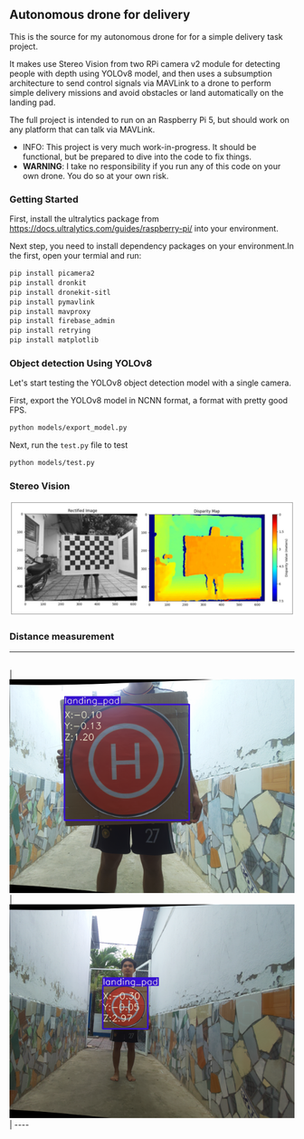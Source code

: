 ## Autonomous drone for delivery 
This is the source for my autonomous drone for for a simple delivery task project.

It makes use Stereo Vision from two RPi camera v2 module for detecting people with depth using YOLOv8 model, and then uses a subsumption architecture to send control signals
via MAVLink to a drone to perform simple delivery missions and avoid obstacles or land automatically on the landing pad.

The full project is intended to run on an Raspberry Pi 5, but should work on any platform that can talk via MAVLink.

- INFO: This project is very much work-in-progress. It should be functional, but be prepared to dive into the code to fix things.
- **WARNING**: I take no responsibility if you run any of this code on your own drone. You do so at your own risk.

### Getting Started
First, install the ultralytics package from https://docs.ultralytics.com/guides/raspberry-pi/ into your environment.

Next step, you need to install dependency packages on your environment.In the first, open your termial and run:
```bash
pip install picamera2 
pip install dronkit
pip install dronekit-sitl 
pip install pymavlink
pip install mavproxy
pip install firebase_admin
pip install retrying
pip install matplotlib
```
### Object detection Using YOLOv8 
Let's start testing the YOLOv8 object detection model with a single camera.

First, export the YOLOv8 model in NCNN format, a format with pretty good FPS.
```bash
python models/export_model.py
```
Next, run the `test.py` file to test
```bash
python models/test.py
```
### Stereo Vision
<img src = "/StereoVision/SGBM.jpg">

### Distance measurement 
---
<br>
| <img src="/StereoVision/object_detection_1M.png">| <img src="/StereoVision/object_detection_3M.png">|
----
<br>



